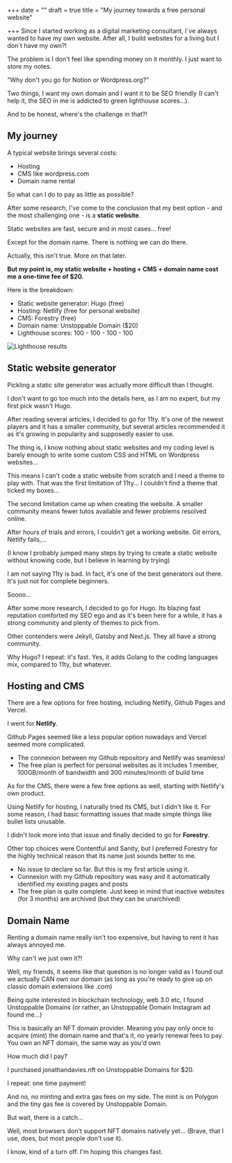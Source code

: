 +++
date = ""
draft = true
title = "My journey towards a free personal website"

+++
Since I started working as a digital marketing consultant, I´ve always wanted to have my own website. After all, I build websites for a living but I don´t have my own?!

The problem is I don't feel like spending money on it monthly. I just want to store my notes.

"Why don't you go for Notion or Wordpress.org?"

Two things, I want my own domain and I want it to be SEO friendly (I can't help it, the SEO in me is addicted to green lighthouse scores...).

And to be honest, where's the challenge in that?!

## My journey

A typical website brings several costs:

* Hosting
* CMS like wordpress.com
* Domain name rental

So what can I do to pay as little as possible?

After some research, I've come to the conclusion that my best option - and the most challenging one - is a **static website**.

Static websites are fast, secure and in most cases... free!

Except for the domain name. There is nothing we can do there.

Actually, this isn't true. More on that later.

**But my point is, my static website + hosting + CMS + domain name cost me a one-time fee of $20.**

Here is the breakdown:

* Static website generator: Hugo (free)
* Hosting: Netlify (free for personal website)
* CMS: Forestry (free)
* Domain name: Unstoppable Domain ($20)
* Lighthouse scores: 100 - 100 - 100 - 100

![Lighthouse results](/uploads/lighthouse-result.jpg "Lighthouse results")

## Static website generator

Pickling a static site generator was actually more difficult than I thought.

I don't want to go too much into the details here, as I am no expert, but my first pick wasn't Hugo.

After reading several articles, I decided to go for 11ty. It's one of the newest players and it has a smaller community, but several articles recommended it as it's growing in popularity and supposedly easier to use.

The thing is, I know nothing about static websites and my coding level is barely enough to write some custom CSS and HTML on Wordpress websites...

This means I can't code a static website from scratch and I need a theme to play with. That was the first limitation of 11ty... I couldn't find a theme that ticked my boxes...

The second limitation came up when creating the website. A smaller community means fewer tutos available and fewer problems resolved online.

After hours of trials and errors, I couldn't get a working website. Git errors, Netlify fails,...

(I know I probably jumped many steps by trying to create a static website without knowing code, but I believe in learning by trying)

I am not saying 11ty is bad. In fact, it's one of the best generators out there. It's just not for complete beginners.

Soooo...

After some more research, I decided to go for Hugo. Its blazing fast reputation comforted my SEO ego and as it's been here for a while, it has a strong community and plenty of themes to pick from.

Other contenders were Jekyll, Gatsby and Next.js. They all have a strong community.

Why Hugo? I repeat: it's fast. Yes, it adds Golang to the coding languages mix, compared to 11ty, but whatever.

## Hosting and CMS

There are a few options for free hosting, including Netlify, Github Pages and Vercel.

I went for **Netlify**.

Github Pages seemed like a less popular option nowadays and Vercel seemed more complicated.

* The connexion between my Github repository and Netlify was seamless!
* The free plan is perfect for personal websites as it includes 1 member, 100GB/month of bandwidth and 300 minutes/month of build time

As for the CMS, there were a few free options as well, starting with Netlify's own product.

Using Netlify for hosting, I naturally tried its CMS, but I didn't like it. For some reason, I had basic formatting issues that made simple things like bullet lists unusable. 

I didn't look more into that issue and finally decided to go for **Forestry**. 

Other top choices were Contentful and Sanity, but I preferred Forestry for the highly technical reason that its name just sounds better to me. 

* No issue to declare so far. But this is my first article using it.
* Connexion with my Github repository was easy and it automatically identified my existing pages and posts
* The free plan is quite complete. Just keep in mind that inactive websites (for 3 months) are archived (but they can be unarchived)

## Domain Name

Renting a domain name really isn't too expensive, but having to rent it has always annoyed me. 

Why can't we just own it?!

Well, my friends, it seems like that question is no longer valid as I found out we actually CAN own our domain (as long as you're ready to give up on classic domain extensions like .com)

Being quite interested in blockchain technology, web 3.0 etc, I found Unstoppable Domains (or rather, an Unstoppable Domain Instagram ad found me...) 

This is basically an NFT domain provider. Meaning you pay only once to acquire (mint) the domain name and that's it, no yearly renewal fees to pay. You own an NFT domain, the same way as you'd own 

How much did I pay?

I purchased jonathandavies.nft on Unstoppable Domains for $20.

I repeat: one time payment! 

And no, no minting and extra gas fees on my side. The mint is on Polygon and the tiny gas fee is covered by Unstoppable Domain.

But wait, there is a catch...

Well, most browsers don't support NFT domains natively yet... (Brave, that I use, does, but most people don't use it).

I know, kind of a turn off. I'm hoping this changes fast.